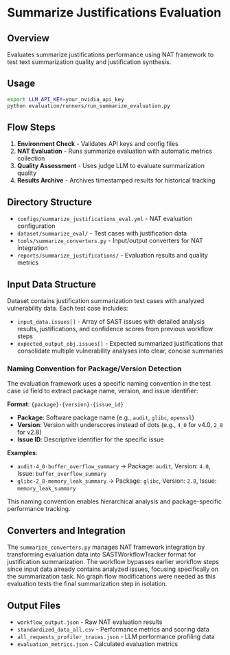 # Summarize Justifications Evaluation

## Overview
Evaluates summarize justifications performance using NAT framework to test text summarization quality and justification synthesis.

## Usage
```bash
export LLM_API_KEY=your_nvidia_api_key
python evaluation/runners/run_summarize_evaluation.py
```

## Flow Steps
1. **Environment Check** - Validates API keys and config files
2. **NAT Evaluation** - Runs summarize evaluation with automatic metrics collection
3. **Quality Assessment** - Uses judge LLM to evaluate summarization quality
4. **Results Archive** - Archives timestamped results for historical tracking

## Directory Structure
- `configs/summarize_justifications_eval.yml` - NAT evaluation configuration
- `dataset/summarize_eval/` - Test cases with justification data
- `tools/summarize_converters.py` - Input/output converters for NAT integration
- `reports/summarize_justifications/` - Evaluation results and quality metrics

## Input Data Structure
Dataset contains justification summarization test cases with analyzed vulnerability data. Each test case includes:
- `input_data.issues[]` - Array of SAST issues with detailed analysis results, justifications, and confidence scores from previous workflow steps
- `expected_output_obj.issues[]` - Expected summarized justifications that consolidate multiple vulnerability analyses into clear, concise summaries

### Naming Convention for Package/Version Detection

The evaluation framework uses a specific naming convention in the test case `id` field to extract package name, version, and issue identifier:

**Format**: `{package}-{version}-{issue_id}`
- **Package**: Software package name (e.g., `audit`, `glibc`, `openssl`)
- **Version**: Version with underscores instead of dots (e.g., `4_0` for v4.0, `2_8` for v2.8)
- **Issue ID**: Descriptive identifier for the specific issue

**Examples**:
- `audit-4_0-buffer_overflow_summary` → Package: `audit`, Version: `4.0`, Issue: `buffer_overflow_summary`
- `glibc-2_8-memory_leak_summary` → Package: `glibc`, Version: `2.8`, Issue: `memory_leak_summary`

This naming convention enables hierarchical analysis and package-specific performance tracking.

## Converters and Integration
The `summarize_converters.py` manages NAT framework integration by transforming evaluation data into SASTWorkflowTracker format for justification summarization. The workflow bypasses earlier workflow steps since input data already contains analyzed issues, focusing specifically on the summarization task. No graph flow modifications were needed as this evaluation tests the final summarization step in isolation.

## Output Files
- `workflow_output.json` - Raw NAT evaluation results
- `standardized_data_all.csv` - Performance metrics and scoring data
- `all_requests_profiler_traces.json` - LLM performance profiling data
- `evaluation_metrics.json` - Calculated evaluation metrics